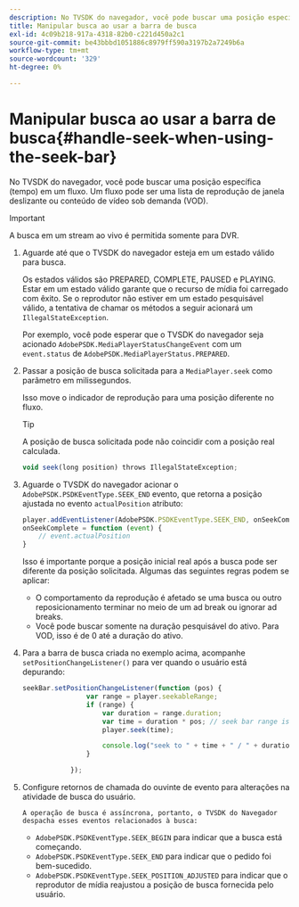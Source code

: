 ```yaml
---
description: No TVSDK do navegador, você pode buscar uma posição específica (tempo) em um fluxo. Um fluxo pode ser uma lista de reprodução de janela deslizante ou conteúdo de vídeo sob demanda (VOD).
title: Manipular busca ao usar a barra de busca
exl-id: 4c09b218-917a-4318-82b0-c221d450a2c1
source-git-commit: be43bbbd1051886c8979ff590a3197b2a7249b6a
workflow-type: tm+mt
source-wordcount: '329'
ht-degree: 0%

---
```


# Manipular busca ao usar a barra de busca{#handle-seek-when-using-the-seek-bar}

No TVSDK do navegador, você pode buscar uma posição específica (tempo) em um fluxo. Um fluxo pode ser uma lista de reprodução de janela deslizante ou conteúdo de vídeo sob demanda (VOD).

>[!IMPORTANT]
>
>A busca em um stream ao vivo é permitida somente para DVR.

1. Aguarde até que o TVSDK do navegador esteja em um estado válido para busca.

   Os estados válidos são PREPARED, COMPLETE, PAUSED e PLAYING. Estar em um estado válido garante que o recurso de mídia foi carregado com êxito. Se o reprodutor não estiver em um estado pesquisável válido, a tentativa de chamar os métodos a seguir acionará um `IllegalStateException`.

   Por exemplo, você pode esperar que o TVSDK do navegador seja acionado  `AdobePSDK.MediaPlayerStatusChangeEvent`  com um `event.status` de `AdobePSDK.MediaPlayerStatus.PREPARED`.

1. Passar a posição de busca solicitada para a `MediaPlayer.seek` como parâmetro em milissegundos.

   Isso move o indicador de reprodução para uma posição diferente no fluxo.

   >[!TIP]
   >
   >A posição de busca solicitada pode não coincidir com a posição real calculada.

   ```js
   void seek(long position) throws IllegalStateException;
   ```

1. Aguarde o TVSDK do navegador acionar o  `AdobePSDK.PSDKEventType.SEEK_END`  evento, que retorna a posição ajustada no evento `actualPosition` atributo:

   ```js
   player.addEventListener(AdobePSDK.PSDKEventType.SEEK_END, onSeekComplete); 
   onSeekComplete = function (event) {
       // event.actualPosition
   }
   ```

   Isso é importante porque a posição inicial real após a busca pode ser diferente da posição solicitada. Algumas das seguintes regras podem se aplicar:

   * O comportamento da reprodução é afetado se uma busca ou outro reposicionamento terminar no meio de um ad break ou ignorar ad breaks.
   * Você pode buscar somente na duração pesquisável do ativo. Para VOD, isso é de 0 até a duração do ativo.

1. Para a barra de busca criada no exemplo acima, acompanhe `setPositionChangeListener()` para ver quando o usuário está depurando:

   ```js
   seekBar.setPositionChangeListener(function (pos) { 
                   var range = player.seekableRange; 
                   if (range) { 
                       var duration = range.duration; 
                       var time = duration * pos; // seek bar range is [0,1] 
                       player.seek(time); 
   
                       console.log("seek to " + time + " / " + duration); 
                   } 
   
               }); 
   ```

1. Configure retornos de chamada do ouvinte de evento para alterações na atividade de busca do usuário.

       A operação de busca é assíncrona, portanto, o TVSDK do Navegador despacha esses eventos relacionados à busca:
   
   * `AdobePSDK.PSDKEventType.SEEK_BEGIN` para indicar que a busca está começando.
   * `AdobePSDK.PSDKEventType.SEEK_END` para indicar que o pedido foi bem-sucedido.
   * `AdobePSDK.PSDKEventType.SEEK_POSITION_ADJUSTED` para indicar que o reprodutor de mídia reajustou a posição de busca fornecida pelo usuário.
